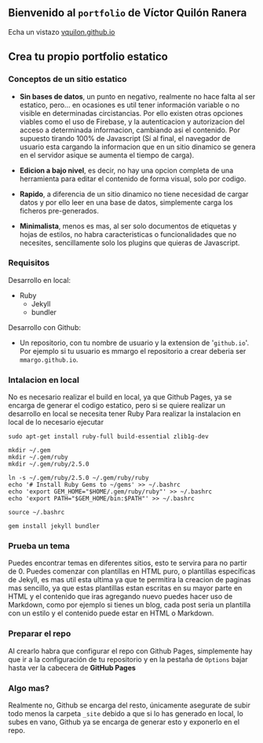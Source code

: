 ## Bienvenido al `portfolio` de **Víctor Quilón Ranera**

Echa un vistazo [vquilon.github.io](https://vquilon.github.io/)


## Crea tu propio portfolio estatico
### Conceptos de un sitio estatico
- **Sin bases de datos**, un punto en negativo, realmente no hace falta al ser estatico, pero... en ocasiones es util tener información variable o no visible en determinadas circistancias. Por ello existen otras opciones viables como el uso de Firebase, y la autenticacion y autorizacion del acceso a determinada informacion, cambiando asi el contenido. Por supuesto tirando 100% de Javascript (Sí al final, el navegador de usuario esta cargando la informacion que en un sitio dinamico se genera en el servidor asique se aumenta el tiempo de carga).

- **Edicion a bajo nivel**, es decir, no hay una opcion completa de una herramienta para editar el contenido de forma visual, solo por codigo.

- **Rapido**, a diferencia de un sitio dinamico no tiene necesidad de cargar datos y por ello leer en una base de datos, simplemente carga los ficheros pre-generados.

- **Minimalista**, menos es mas, al ser solo documentos de etiquetas y hojas de estilos, no habra caracteristicas o funcionalidades que no necesites, sencillamente solo los plugins que quieras de Javascript.

### Requisitos
Desarrollo en local:
- Ruby
  - Jekyll
  - bundler

Desarrollo con Github:
- Un repositorio, con tu nombre de usuario y la extension de '`github.io`'. Por ejemplo si tu usuario es mmargo el repositorio a crear deberia ser `mmargo.github.io`.

### Intalacion en local
No es necesario realizar el build en local, ya que Github Pages, ya se encarga de generar el codigo estatico, pero si se quiere realizar un desarrollo en local se necesita tener Ruby
Para realizar la instalacion en local de lo necesario ejecutar
```
sudo apt-get install ruby-full build-essential zlib1g-dev

mkdir ~/.gem
mkdir ~/.gem/ruby
mkdir ~/.gem/ruby/2.5.0

ln -s ~/.gem/ruby/2.5.0 ~/.gem/ruby/ruby
echo '# Install Ruby Gems to ~/gems' >> ~/.bashrc
echo 'export GEM_HOME="$HOME/.gem/ruby/ruby"' >> ~/.bashrc
echo 'export PATH="$GEM_HOME/bin:$PATH"' >> ~/.bashrc

source ~/.bashrc

gem install jekyll bundler
```
### Prueba un tema
Puedes encontrar temas en diferentes sitios, esto te servira para no partir de 0. Puedes comenzar con plantillas en HTML puro, o plantillas específicas de Jekyll, es mas util esta ultima ya que te permitira la creacion de paginas mas sencillo, ya que estas plantillas estan escritas en su mayor parte en HTML y el contenido que iras agregando nuevo puedes hacer uso de Markdown, como por ejemplo si tienes un blog, cada post seria un plantilla con un estilo y el contenido puede estar en HTML o Markdown.

### Preparar el repo
Al crearlo habra que configurar el repo con Github Pages, simplemente hay que ir a la configuración de tu repositorio y en la pestaña de `Options` bajar hasta ver la cabecera de **GitHub Pages** 

### Algo mas?
Realmente no, Github se encarga del resto, únicamente asegurate de subir todo menos la carpeta `_site` debido a que si lo has generado en local, lo subes en vano, Github ya se encarga de generar esto y exponerlo en el repo.